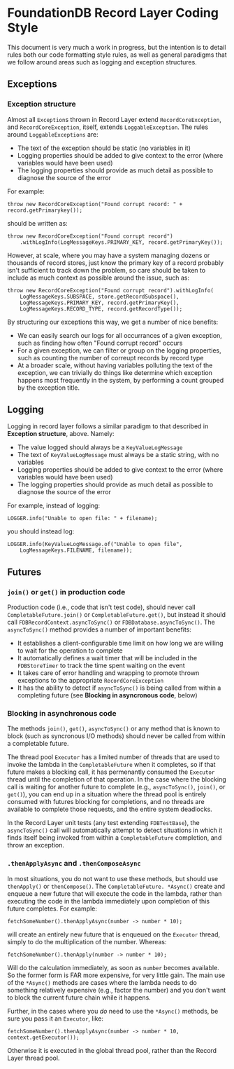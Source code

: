 # FoundationDB Record Layer Coding Style

This document is very much a work in progress, but the intention is to detail rules
both our code formatting style rules, as well as general paradigms that we follow
around areas such as logging and exception structures.

## Exceptions 

### Exception structure

Almost all `Exception`s thrown in Record Layer extend `RecordCoreException`, and
`RecordCoreException`, itself, extends `LoggableException`. The rules around 
`LoggableExceptions` are:

* The text of the exception should be static (no variables in it)
* Logging properties should be added to give context to the error (where variables would have been used)
* The logging properties should provide as much detail as possible to diagnose the source of the error

For example:

```
throw new RecordCoreException("Found corrupt record: " + record.getPrimarykey());
```

should be written as:

```
throw new RecordCoreException("Found corrupt record")
    .withLogInfo(LogMessageKeys.PRIMARY_KEY, record.getPrimaryKey());
```

However, at scale, where you may have a system managing dozens or thousands of
record stores, just know the primary key of a record probably isn't sufficient
to track down the problem, so care should be taken to include as much context as
possible around the issue, such as:

```
throw new RecordCoreException("Found corrupt record").withLogInfo(
    LogMessageKeys.SUBSPACE, store.getRecordSubspace(),
    LogMessageKeys.PRIMARY_KEY, record.getPrimaryKey(),
    LogMessageKeys.RECORD_TYPE, record.getRecordType());
```

By structuring our exceptions this way, we get a number of nice benefits:

* We can easily search our logs for all occurrances of a given exception, 
  such as finding how often "Found corrupt record" occurs
* For a given exception, we can filter or group on the logging properties,
  such as counting the number of correupt records by record type
* At a broader scale, without having variables polluting the text of the
  exception, we can trivially do things like determine which exception
  happens most frequently in the system, by performing a count grouped by
  the exception title. 

## Logging

Logging in record layer follows a similar paradigm to that described in 
**Exception structure**, above.  Namely:

* The value logged should always be a `KeyValueLogMessage`
* The text of `KeyValueLogMessage` must always be a static string, with no variables
* Logging properties should be added to give context to the error (where 
  variables would have been used)
* The logging properties should provide as much detail as possible to diagnose the 
  source of the error

For example, instead of logging:

```
LOGGER.info("Unable to open file: " + filename);
```

you should instead log:

```
LOGGER.info(KeyValueLogMessage.of("Unable to open file",
    LogMessageKeys.FILENAME, filename));
```

## Futures

### `join()` or `get()` in production code

Production code (i.e., code that isn't test code), should never call `CompletableFuture.join()` 
or `CompletableFuture.get()`, but instead it should call `FDBRecordContext.asyncToSync()` or
`FDBDatabase.asyncToSync()`.  The `asyncToSync()` method provides a number of important
benefits:

* It establishes a client-configurable time limit on how long we are 
  willing to wait for the operation to complete
* It automatically defines a wait timer that will be included in the `FDBStoreTimer`
  to track the time spent waiting on the event
* It takes care of error handling and wrapping to promote thrown exceptions to the 
  appropriate `RecordCoreException`
* It has the ability to detect if `asyncToSync()` is being called from within a 
  completing future (see **Blocking in asyncronous code**, below)

### Blocking in asynchronous code

The methods `join()`, `get()`, `asyncToSync()` or any method that is known to block 
(such as syncronous I/O methods) should never be called from within a completable 
future.

The thread pool `Executor` has a limited number of threads that are used to invoke 
the lambda in the `CompletableFuture` when it completes, so if that future
makes a blocking call, it has permenantly consumed the `Executor` thread until 
the completion of that operation. In the case where the blocking call is waiting
for another future to complete (e.g., `asyncToSync()`, `join()`, or `get()`), you
can end up in a situation where the thread pool is entirely consumed with futures
blocking for completions, and no threads are available to complete those requests,
and the entire system deadlocks. 

In the Record Layer unit tests (any test extending `FDBTestBase`), the `asyncToSync()`
call will automatically attempt to detect situations in which it finds itself being
invoked from within a `CompletableFuture` completion, and throw an exception.

### `.thenApplyAsync` and `.thenComposeAsync`

In most situations, you do not want to use these methods, but should use `thenApply()` 
or `thenCompose()`. The `CompletableFuture. *Async()` create and enqueue a new future 
that will execute the code in the lambda, rather than executing the code in the lambda 
immediately upon completion of this future completes. For example:

```
fetchSomeNumber().thenApplyAsync(number -> number * 10);
```

will create an entirely new future that is enqueued on the `Executor` thread, simply to 
do the multiplication of the number. Whereas:

```
fetchSomeNumber().thenApply(number -> number * 10);
```

Will do the calculation immediately, as soon as `number` becomes available.  So the 
former form is FAR more expensive, for very little gain.  The main use of the `*Async()` 
methods are cases where the lambda needs to do something relatively expensive (e.g., factor 
the number) and you don't want to block the current future chain while it happens. 

Further, in the cases where you *do* need to use the `*Async()` methods, be sure you 
pass it an `Executor`, like:

```
fetchSomeNumber().thenApplyAsync(number -> number * 10, context.getExecutor());
```

Otherwise it is executed in the global thread pool, rather than the Record Layer 
thread pool.
